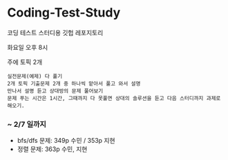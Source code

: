 # Coding-Test-Study
코딩 테스트 스터디용 깃헙 레포지토리

화요일 오후 8시

주에 토픽 2개

	실전문제(예제) 다 풀기
	2개 토픽 기출문제 2개 중 하나씩 맡아서 풀고 와서 설명
	만나서 설명 듣고 상대방의 문제 풀어보기 
	문제 푸는 시간은 1시간, 그때까지 다 못풀면 상대의 솔루션을 듣고 다음 스터디까지 과제로 해오기.
	
### ~ 2/7 일까지
- bfs/dfs 문제: 349p 수민 / 353p 지현
- 정렬 문제: 363p 수민, 지현

